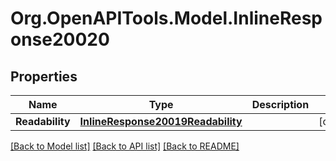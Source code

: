 # Org.OpenAPITools.Model.InlineResponse20020

## Properties

Name | Type | Description | Notes
------------ | ------------- | ------------- | -------------
**Readability** | [**InlineResponse20019Readability**](InlineResponse20019Readability.md) |  | [optional] 

[[Back to Model list]](../README.md#documentation-for-models) [[Back to API list]](../README.md#documentation-for-api-endpoints) [[Back to README]](../README.md)

